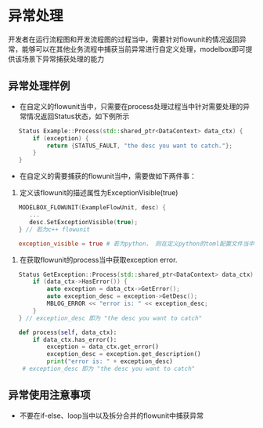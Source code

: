 # 异常处理

开发者在运行流程图和开发流程图的过程当中，需要针对flowunit的情况返回异常，能够可以在其他业务流程中捕获当前异常进行自定义处理，modelbox即可提供该场景下异常捕获处理的能力

## 异常处理样例

+ 在自定义的flowunit当中，只需要在process处理过程当中针对需要处理的异常情况返回Status状态，如下例所示

```c++
   Status Example::Process(std::shared_ptr<DataContext> data_ctx) {
       if (exception) {
           return {STATUS_FAULT, "the desc you want to catch."};
       }
   }
```

+ 在自定义的需要捕获的flowunit当中，需要做如下两件事：

1. 定义该flowunit的描述属性为ExceptionVisible(true)

```c++
   MODELBOX_FLOWUNIT(ExampleFlowUnit, desc) {
      ...
      desc.SetExceptionVisible(true);
   } // 若为c++ flowunit
```

```toml
   exception_visible = true # 若为python， 则在定义python的toml配置文件当中
```

1. 在获取flowunit的process当中获取exception error.

```c++
   Status GetException::Process(std::shared_ptr<DataContext> data_ctx) {
       if (data_ctx->HasError()) {
           auto exception = data_ctx->GetError();
           auto exception_desc = exception->GetDesc();
           MBLOG_ERROR << "error is: " << exception_desc;
       }
   } // exception_desc 即为 "the desc you want to catch"
```

```python
   def process(self, data_ctx):
       if data_ctx.has_error():
           exception = data_ctx.get_error()
           exception_desc = exception.get_description()
           print("error is: " + exception_desc)
    # exception_desc 即为 "the desc you want to catch"
```

## 异常使用注意事项

+ 不要在if-else、loop当中以及拆分合并的flowunit中捕获异常

